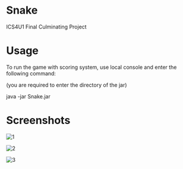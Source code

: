 # Snake

ICS4U1
Final Culminating Project

# Usage
To run the game with scoring system, use local console and enter the following command:

(you are required to enter the directory of the jar)

java -jar Snake.jar

# Screenshots
![1](https://i.imgur.com/HJpH3eZ.png)

![2](https://i.imgur.com/s4CSUU7.png)

![3](https://i.imgur.com/tJgxsIk.png)

